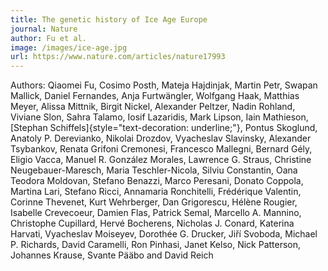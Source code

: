 ```yaml
---
title: The genetic history of Ice Age Europe
journal: Nature
author: Fu et al.
image: /images/ice-age.jpg
url: https://www.nature.com/articles/nature17993
---
```


Authors: Qiaomei Fu, Cosimo Posth, Mateja Hajdinjak, Martin Petr, Swapan Mallick, Daniel Fernandes, Anja Furtwängler, Wolfgang Haak, Matthias Meyer, Alissa Mittnik, Birgit Nickel, Alexander Peltzer, Nadin Rohland, Viviane Slon, Sahra Talamo, Iosif Lazaridis, Mark Lipson, Iain Mathieson, [Stephan Schiffels]{style="text-decoration: underline;"}, Pontus Skoglund, Anatoly P. Derevianko, Nikolai Drozdov, Vyacheslav Slavinsky, Alexander Tsybankov, Renata Grifoni Cremonesi, Francesco Mallegni, Bernard Gély, Eligio Vacca, Manuel R. González Morales, Lawrence G. Straus, Christine Neugebauer-Maresch, Maria Teschler-Nicola, Silviu Constantin, Oana Teodora Moldovan, Stefano Benazzi, Marco Peresani, Donato Coppola, Martina Lari, Stefano Ricci, Annamaria Ronchitelli, Frédérique Valentin, Corinne Thevenet, Kurt Wehrberger, Dan Grigorescu, Hélène Rougier, Isabelle Crevecoeur, Damien Flas, Patrick Semal, Marcello A. Mannino, Christophe Cupillard, Hervé Bocherens, Nicholas J. Conard, Katerina Harvati, Vyacheslav Moiseyev, Dorothée G. Drucker, Jiří Svoboda, Michael P. Richards, David Caramelli, Ron Pinhasi, Janet Kelso, Nick Patterson, Johannes Krause, Svante Pääbo and David Reich
